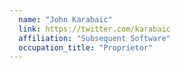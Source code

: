 ```yaml
---
  name: "John Karabaic"
  link: https://twitter.com/karabaic
  affiliation: "Subsequent Software"
  occupation_title: "Proprietor"
---
```

